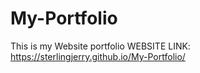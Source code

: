 # My-Portfolio
This is my Website portfolio
WEBSITE LINK: https://sterlingjerry.github.io/My-Portfolio/
